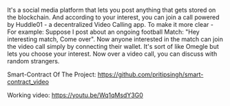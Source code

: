 It's a social media platform that lets you post anything that gets stored on the blockchain. And according to your interest, you can join a call powered by Huddle01 - a decentralized Video Calling app. To make it more clear - For example: Suppose I post about an ongoing football Match: "Hey interesting match, Come over". Now anyone interested in the match can join the video call simply by connecting their wallet. It's sort of like Omegle but lets you choose your interest. Now over a video call, you can discuss with random strangers.

Smart-Contract Of The Project: https://github.com/pritipsingh/smart-contract_video


Working video: https://youtu.be/Wq1qMsdY3G0
